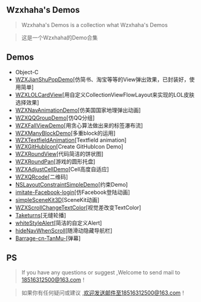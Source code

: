##  Wzxhaha's Demos 
> Wzxhaha's Demos is a collection what Wzxhaha's Demos

> 这是一个Wzxhaha的Demo合集

##  Demos
*   Object-C
  *   [WZXJianShuPopDemo](https://github.com/Wzxhaha/WZXJianShuPopDemo)[仿简书、淘宝等等的View弹出效果，已封装好，使用简单]
  *   [WZXLOLCardView](https://github.com/Wzxhaha/WZXLOLCardView)[用自定义CollectionViewFlowLayout来实现的LOL皮肤选择效果]
  *   [WZXNavAnimationDemo](https://github.com/Wzxhaha/WZXNavAnimationDemo)[仿美国国家地理弹出动画]
  *   [WZXQQGroupDemo](https://github.com/Wzxhaha/WZXQQGroupDemo)[仿QQ分组]
  *   [WZXFallViewDemo](https://github.com/Wzxhaha/WZXFallViewDemo)[用贪心算法做出来的标签瀑布流] 
  *   [WZXManyBlockDemo](https://github.com/Wzxhaha/WZXManyBlockDemo)[多重block的运用]
  *   [WZXTextfieldAnimation](https://github.com/Wzxhaha/WZXTextfieldAnimation)[Textfield animation]
  *   [WZXGitHubIcon](https://github.com/Wzxhaha/WZXGitHubIcon)[Create GitHubIcon Demo]
  *   [WZXRoundView](https://github.com/Wzxhaha/WZXRoundView)[代码简洁的饼状图]
  *   [WZXRoundPan](https://github.com/Wzxhaha/WZXRoundPan)[游戏的圆形托盘]
  *   [WZXAdjustCellDemo](https://github.com/Wzxhaha/WZXAdjustCellDemo)[Cell高度自适应]
  *   [WZXQRcode](https://github.com/Wzxhaha/WZXQRcode)[二维码]
  *   [NSLayoutConstraintSimpleDemo](https://github.com/Wzxhaha/NSLayoutConstraintSimpleDemo)[约束Demo]
  *   [imitate-Facebook-login](https://github.com/Wzxhaha/imitate-Facebook-login)[仿Facebook登陆动画]
  *   [simpleSceneKit3D](https://github.com/Wzxhaha/simpleSceneKit3D)[SceneKit动画]
  *   [WZXScrollChangeTextColor](https://github.com/Wzxhaha/WZXScrollChangeTextColor)[视觉差改变TextColor]
  *   [Taketurns](https://github.com/Wzxhaha/Taketurns)[无缝轮播]
  *   [whiteStyleAlert](https://github.com/Wzxhaha/whiteStyleAlert)[简洁的自定义Alert]
  *   [hideNavWhenScroll](https://github.com/Wzxhaha/hideNavWhenScroll)[随滑动隐藏导航栏]
  *   [Barrage-cn-TanMu-](https://github.com/Wzxhaha/Barrage-cn-TanMu-)[弹幕]

## PS
> If you have any questions or suggest ,Welcome to send mail to 18516312500@163.com！


> 如果你有任何疑问或建议 ,欢迎发送邮件至18516312500@163.com！

